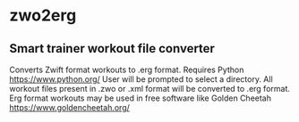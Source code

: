 # zwo2erg
Smart trainer workout file converter
-------------------------------------
Converts Zwift format workouts to .erg format. Requires Python https://www.python.org/
User will be prompted to select a directory.
All workout files present in .zwo or .xml format will be converted to .erg format.
Erg format workouts may be used in free software like Golden Cheetah https://www.goldencheetah.org/


